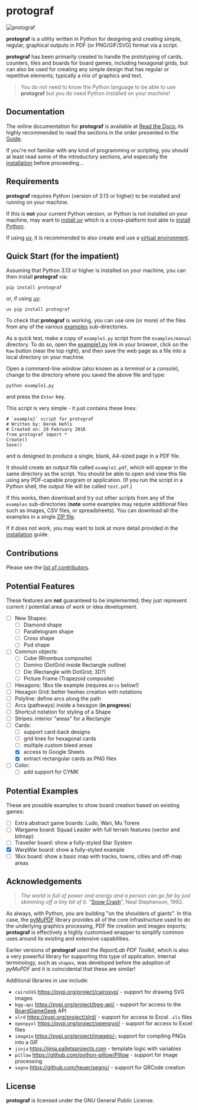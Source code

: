 # protograf

![protograf](logo.png "protograf logo")

__protograf__ is a utility written in Python for designing and creating
simple, regular, graphical outputs in PDF (or PNG/GIF/SVG) format via a script.

__protograf__  has been primarily created to handle the prototyping of cards,
counters, tiles and boards for board games, including hexagonal grids, but can
also be used for creating any simple design that has regular or repetitive
elements; typically a mix of graphics and text.

> You do not need to know the Python language to be able to use __protograf__
> but you do need Python installed on your machine!

## Documentation

The online documentation for __protograf__ is available at
[Read the Docs](https://protograf.readthedocs.io/);
its highly recommended to read the sections in the order presented in the
[Guide](https://protograf.readthedocs.io/en/latest/guide.html).

If you're not familiar with any kind of programming or scripting, you should
at least read some of the introductory sections, and especially the
[installation](https://protograf.readthedocs.io/en/latest/setting_up.html)
before proceeding...

## Requirements

__protograf__ requires Python (version of 3.13 or higher) to be installed
and running on your machine.

If this is **not** your current Python version, or Python is not installed on
your machine, may want to [install uv](https://docs.astral.sh/uv/getting-started/installation/)
which is a cross-platform tool able to [install Python](https://docs.astral.sh/uv/guides/install-python).

If using [uv](https://docs.astral.sh/uv/), it is recommended to also create and use a
[virtual environment](https://docs.astral.sh/uv/pip/environments/#creating-a-virtual-environment).

## Quick Start (for the impatient)

Assuming that Python 3.13 or higher is installed on your machine, you can then
install __protograf__ via:
```
pip install protograf
```
or, if using [uv](https://docs.astral.sh/uv/):
```
uv pip install protograf
```
To check that __protograf__ is working, you can use one (or more) of
the files from any of the various
[examples](https://github.com/gamesbook/protograf/blob/master/examples/)
sub-directories.

As a quick test, make a copy of `example1.py` script from the `examples/manual`
directory. To do so, open the
[example1.py](https://github.com/gamesbook/protograf/blob/master/examples/manual/example1.py)
link in your browser, click on the `Raw` button (near the top right), and then
save the web page as a file into a local directory on your machine.

Open a command-line window (also known as a  *terminal* or a *console*), change to the
directory where you saved the above file and type:
```
python example1.py
```
and press the `Enter` key.

This script is very simple - it just contains these lines:
```
# `example1` script for protograf
# Written by: Derek Hohls
# Created on: 29 February 2016
from protograf import *
Create()
Save()
```
and is designed to produce a single, blank, A4-sized page in a PDF file.

It should create an output file called `example1.pdf`, which will appear in the
same directory as the script. You should be able to open and view this file using
any PDF-capable program or application. (If you run the script in a Python shell,
the output file will be called `test.pdf`.)

If this works, then download and try out other scripts from any of the `examples`
sub-directories (**note** some examples may require additional files such as
images, CSV files, or spreadsheets). You can download all the examples in a single
[ZIP file](https://github.com/gamesbook/protograf/blob/master/examples.zip).

If it does not work, you may want to look at more detail provided in the
[installation](https://protograf.readthedocs.io/en/latest/setting_up.html)
guide.

## Contributions

Please see the [list of contributors](CONTRIBUTORS.txt).

## Potential Features

These features are **not** guaranteed to be implemented; they just represent
current / potential areas of work or idea development.

* [ ] New Shapes:
    * [ ] Diamond shape
    * [ ] Parallelogram shape
    * [ ] Cross shape
    * [ ] Pod shape
* [ ] Common objects:
    * [ ] Cube (Rhombus composite)
    * [ ] Domino (DotGrid inside Rectangle outline)
    * [ ] Die (Rectangle with DotGrid; 3D?)
    * [ ] Picture Frame (Trapezoid composite)
* [ ] Hexagons: 18xx tile example (requires `Arcs` below!)
* [ ] Hexagon Grid: better hexhex creation with notations
* [ ] Polyline: define arcs along the path
* [ ] Arcs (pathways) inside a hexagon (**in progress**)
* [ ] Shortcut notation for styling of a Shape
* [ ] Stripes: interior "areas" for a Rectangle
* [ ] Cards:
    * [ ] support card-back designs
    * [ ] grid lines for hexagonal cards
    * [ ] multiple custom bleed areas
    * [x] access to Google Sheets
    * [x] extract rectangular cards as PNG files
* [ ] Color:
    * [ ] add support for CYMK

## Potential Examples

These are possible examples to show board creation based on existing games:

* [ ] Extra abstract game boards: Ludo, Wari, Mu Torere
* [ ] Wargame board: Squad Leader with full terrain features (vector and bitmap)
* [ ] Traveller board: show a fully-styled Star System
* [x] WarpWar board: show a fully-styled example
* [ ] 18xx board: show a basic map with tracks, towns, cities and off-map areas

## Acknowledgements

> *The world is full of power and energy and a person can go far by just
> skimming off a tiny bit of it.*
> "[Snow Crash](https://en.wikipedia.org/wiki/Snow_Crash)", Neal Stephenson, 1992.

As always, with Python, you are building "on the shoulders of giants".
In this case, the [pyMuPDF](https://pymupdf.io/) library provides all of the
core infrastructure used to do the underlying graphics processing, PDF file
creation and images exports; __protograf__ is effectively a highly customised
wrapper to simplify common uses around its existing and extensive capabilities.

Earlier versions of  __protograf__  used the *ReportLab PDF Toolkit*, which is
also a very powerful library for supporting this type of application. Internal
terminology, such as `shapes`, was developed before the adoption of *pyMuPDF*
and it is coincidental that these are similar!

Additional libraries in use include:

* `cairoSVG` https://pypi.org/project/cairosvg/ - support for drawing SVG images
* `bgg-api` https://pypi.org/project/bgg-api/ - support for access to the
  [BoardGameGeek](https://boardgamegeek.com) API
* `xlrd` https://pypi.org/project/xlrd/ - support for access to Excel `.xls` files
* `openpyxl` https://pypi.org/project/openpyxl/ - support for access to Excel files
* `imageio` https://pypi.org/project/imageio/- support for compiling PNGs into a GIF
* `jinja` https://jinja.palletsprojects.com - template logic with variables
* `pillow` https://github.com/python-pillow/Pillow - support for image processing
* `segno` https://github.com/heuer/segno/ - support for QRCode creation

## License

__protograf__ is licensed under the GNU General Public License.
